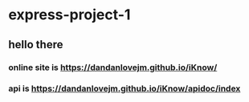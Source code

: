 # express-project-1
## hello there
### online site is https://dandanlovejm.github.io/iKnow/
### api is https://dandanlovejm.github.io/iKnow/apidoc/index

